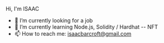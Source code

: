  Hi, I'm ISAAC


- 🔭 I’m currently looking for a job
- 🌱 I’m currently learning Node.js, Solidity / Hardhat -- NFT
- 📫 How to reach me: isaacbarcroft@gmail.com


